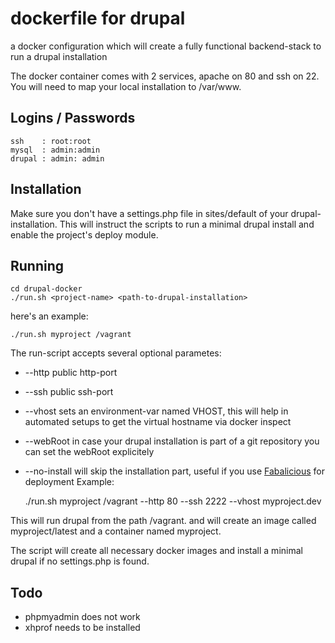 # dockerfile for drupal

a docker configuration which will create a fully functional backend-stack to run a drupal installation

The docker container comes with 2 services, apache on 80 and ssh on 22. You will need to map your local installation to /var/www.

## Logins / Passwords

    ssh    : root:root
    mysql  : admin:admin
    drupal : admin: admin


## Installation

Make sure you don't have a settings.php file in sites/default of your drupal-installation. This will instruct the scripts to run a minimal drupal install and enable the project's deploy module.

## Running

    cd drupal-docker
    ./run.sh <project-name> <path-to-drupal-installation>

here's an example:

    ./run.sh myproject /vagrant

The run-script accepts several optional parametes:

* --http <port> public http-port
* --ssh <port> public ssh-port
* --vhost <name> sets an environment-var named VHOST, this will help in automated setups to get the virtual hostname via docker inspect
* --webRoot <root-folder> in case your drupal installation is part of a git repository you can set the webRoot explicitely
* --no-install will skip the installation part, useful if you use [Fabalicious](https://github.com/stmh/fabalicious) for deployment
Example:

    ./run.sh myproject /vagrant --http 80 --ssh 2222 --vhost myproject.dev



This will run drupal from the path /vagrant. and will create an image called myproject/latest and a container named myproject.

The script will create all necessary docker images and install a minimal drupal if no settings.php is found.


## Todo

* phpmyadmin does not work
* xhprof needs to be installed
